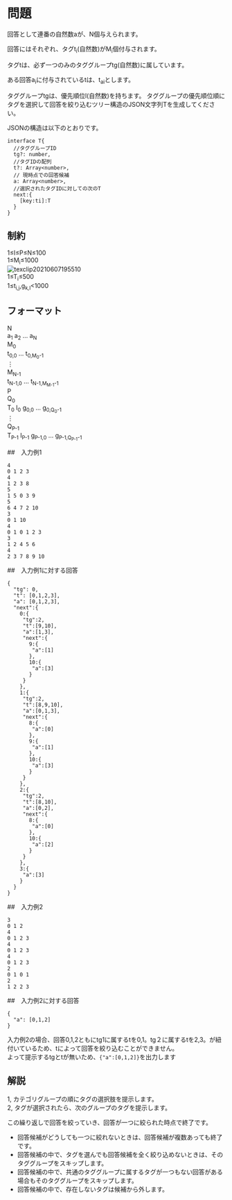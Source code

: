 # 問題

回答として連番の自然数aが、N個与えられます。

回答にはそれぞれ、タグt<sub>i</sub>(自然数)がM<sub>i</sub>個付与されます。

タグtは、必ず一つのみのタググループtg(自然数)に属しています。

ある回答a<sub>i</sub>に付与されているtは、t<sub>ai</sub>とします。

タググループtgは、優先順位l(自然数)を持ちます。
タググループの優先順位順にタグを選択して回答を絞り込むツリー構造のJSON文字列Tを生成してください。

JSONの構造は以下のとおりです。
```
interface T{
  //タググループID
  tg?: number,
  //タグIDの配列
  t?: Array<number>,
  // 現時点での回答候補
  a: Array<number>,
  //選択されたタグIDに対しての次のT
  next:{
    [key:ti]:T
  }
}
```
## 制約


1≤I≤P≤N≤100   
1≤M<sub>i</sub>≤1000  
![texclip20210607195510](https://user-images.githubusercontent.com/13118113/121005013-4e8b3800-c7ca-11eb-9aca-072b18691a82.png)    
1≤T<sub>i</sub>≤500  
1≤t<sub>i,j</sub>,g<sub>k,l</sub><1000  

## フォーマット


N<br>
a<sub>1</sub> a<sub>2</sub> ... a<sub>N</sub><br>
M<sub>0</sub><br>
t<sub>0,0</sub> ...  t<sub>0,M<sub>0</sub>-1 </sub><br>
︙<br>
M<sub>N-1</sub><br>
t<sub>N-1,0</sub> ... t<sub>N-1,M<sub>M-1</sub>-1</sub><br> 
P<br>
Q<sub>0</sub><br>
T<sub>0</sub> I<sub>0</sub> g<sub>0,0</sub> ... g<sub>0,Q<sub>0</sub>-1</sub><br>
︙<br>
Q<sub>P-1</sub><br>
T<sub>P-1</sub> I<sub>P-1</sub> g<sub>P-1,0</sub> ... g<sub>P-1,Q<sub>P-1</sub>-1</sub><br>

##　入力例1
```
4    
0 1 2 3
4
1 2 3 8
5
1 5 0 3 9
5
6 4 7 2 10
3
0 1 10
4
0 1 0 1 2 3
3
1 2 4 5 6
4
2 3 7 8 9 10
```

##　入力例1に対する回答
```
{
  "tg": 0,
  "t": [0,1,2,3],
  "a": [0,1,2,3],
  "next":{
    0:{
     "tg":2,
     "t":[9,10],
     "a":[1,3],
     "next":{
       9:{
        "a":[1]
       },
       10:{
        "a":[3]
       }
     }
    },
    1:{
     "tg":2,
     "t":[8,9,10],
     "a":[0,1,3],
     "next":{
       8:{
        "a":[0]
       },
       9:{
        "a":[1]
       },
       10:{
        "a":[3]
       }
     }
    },
    2:{
     "tg":2,
     "t":[8,10],
     "a":[0,2],
     "next":{
       8:{
        "a":[0]
       },
       10:{
        "a":[2]
       }
     }
    },
    3:{
     "a":[3]
    }
  }
}
```

##　入力例2
```
3 
0 1 2 
4  
0 1 2 3
4  
0 1 2 3
4 
0 1 2 3
2  
0 1 0 1
2  
1 2 2 3
```

##　入力例2に対する回答
```
{
  "a": [0,1,2]
}

```

入力例2の場合、回答0,1,2ともにtg1に属するtを0,1。tg２に属するtを2,3。が紐付いているため、tによって回答を絞り込むことができません。  
よって提示するtgとtが無いため、`{"a":[0,1,2]}`を出力します


## 解説

1, カテゴリグループの順にタグの選択肢を提示します。   
2, タグが選択されたら、次のグループのタグを提示します。   

この繰り返しで回答を絞っていき、回答が一つに絞られた時点で終了です。

- 回答候補がどうしても一つに絞れないときは、回答候補が複数あっても終了です。
- 回答候補の中で、タグを選んでも回答候補を全く絞り込めないときは、そのタググループをスキップします。
- 回答候補の中で、共通のタググループに属するタグが一つもない回答がある場合もそのタググループをスキップします。
- 回答候補の中で、存在しないタグは候補から外します。

